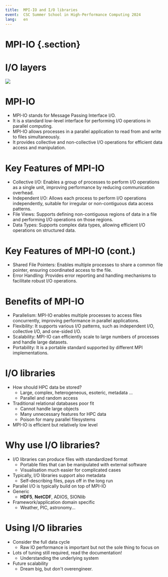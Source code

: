 ```yaml
---
title:  MPI-IO and I/O libraries
event:  CSC Summer School in High-Performance Computing 2024
lang:   en
---
```


# MPI-IO {.section}

# I/O layers


![](img/io-layers.png)

# MPI-IO

- MPI-IO stands for Message Passing Interface I/O.
- It is a standard low-level interface for performing I/O operations in parallel computing.
- MPI-IO allows processes in a parallel application to read from and write to files simultaneously.
- It provides collective and non-collective I/O operations for efficient data access and manipulation.

# Key Features of MPI-IO

- Collective I/O: Enables a group of processes to perform I/O operations as a single unit, improving performance by reducing communication overhead.
- Independent I/O: Allows each process to perform I/O operations independently, suitable for irregular or non-contiguous data access patterns.
- File Views: Supports defining non-contiguous regions of data in a file and performing I/O operations on those regions.
- Data Types: Supports complex data types, allowing efficient I/O operations on structured data.

# Key Features of MPI-IO (cont.)

- Shared File Pointers: Enables multiple processes to share a common file pointer, ensuring coordinated access to the file.
- Error Handling: Provides error reporting and handling mechanisms to facilitate robust I/O operations.

# Benefits of MPI-IO

- Parallelism: MPI-IO enables multiple processes to access files concurrently, improving performance in parallel applications.
- Flexibility: It supports various I/O patterns, such as independent I/O, collective I/O, and one-sided I/O.
- Scalability: MPI-IO can efficiently scale to large numbers of processes and handle large datasets.
- Portability: It is a portable standard supported by different MPI implementations.

# I/O libraries

- How should HPC data be stored?
    - Large, complex, heterogeneous, esoteric, metadata ...
    - Parallel and random access
- Traditional relational databases poor fit
    - Cannot handle large objects
    - Many unnecessary features for HPC data
    - Poison for many parallel filesystems
- MPI-IO is efficient but relatively low level

# Why use I/O libraries?

- I/O libraries can produce files with standardized format
    - Portable files that can be manipulated with external software
    - Visualisation much easier for complicated cases
- Typically, I/O libraries support also metadata
    - Self-describing files, pays off in the long run
- Parallel I/O is typically build on top of MPI-IO
- Generic
    - **HDF5**, **NetCDF**, ADIOS, SIONlib
- Framework/application domain specific
    - Weather, PIC, astronomy...

# Using I/O libraries

- Consider the full data cycle
    - Raw IO performance is important but not the sole thing to focus on
- Lots of tuning still required, read the documentation!
    - Understanding the underlying system
- Future scalability
    - Dream big, but don't overengineer.
